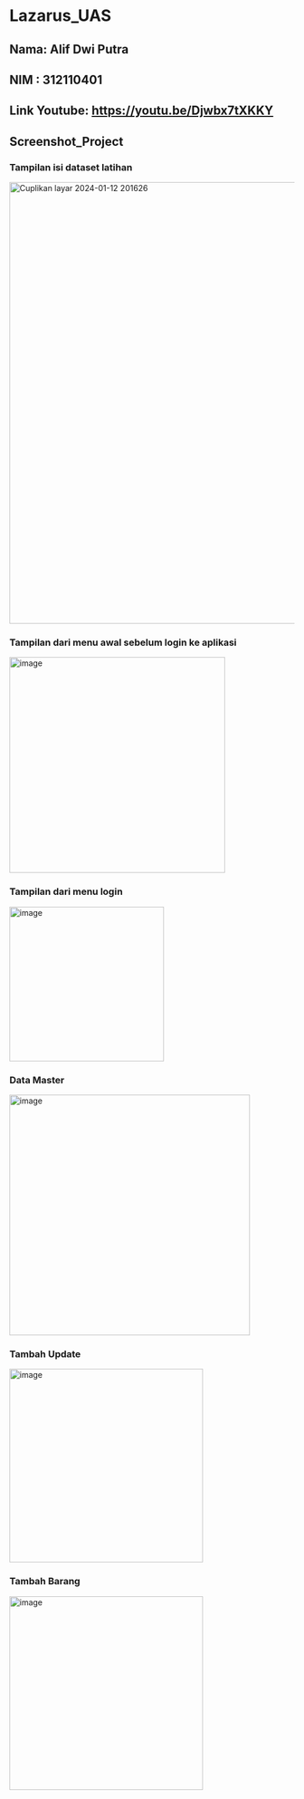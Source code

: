 # Lazarus_UAS

## Nama: Alif Dwi Putra ##
## NIM : 312110401 ##

## Link Youtube: https://youtu.be/Djwbx7tXKKY ##

## **Screenshot_Project**

### Tampilan isi dataset latihan ###
<img width="780" alt="Cuplikan layar 2024-01-12 201626" src="https://github.com/alditra/Lazarus_UAS/assets/99027675/9f559095-8996-4abd-af48-f7575ad491ab">

### Tampilan dari menu awal sebelum login ke aplikasi ###
<img width="381" alt="image" src="https://github.com/alditra/Lazarus_UAS/assets/99027675/28226c44-5bd4-48b6-bba4-7e233263b6e0">

### Tampilan dari menu login ###
<img width="273" alt="image" src="https://github.com/alditra/Lazarus_UAS/assets/99027675/98706922-1c43-4e52-b0b0-b4e5f342a453">

### Data Master ###
<img width="425" alt="image" src="https://github.com/alditra/Lazarus_UAS/assets/99027675/7c5c22a5-7776-4c24-975f-5d2a3c2515e8">

### Tambah Update ###
<img width="342" alt="image" src="https://github.com/alditra/Lazarus_UAS/assets/99027675/dc550340-8a7b-4766-91f6-e9664b9e8065">

### Tambah Barang ###
<img width="342" alt="image" src="https://github.com/alditra/Lazarus_UAS/assets/99027675/1c2bb8ea-c3c0-4be4-abbf-21ca771e9a80">


